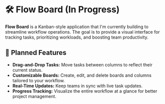 # 🛠️ Flow Board (In Progress)
**Flow Board** is a Kanban-style application that I'm currently building to streamline workflow operations. The goal is to provide a visual interface for tracking tasks, prioritizing workloads, and boosting team productivity.

## 🚀 Planned Features
- **Drag-and-Drop Tasks:** Move tasks between columns to reflect their current status.
- **Customizable Boards:** Create, edit, and delete boards and columns tailored to your workflow.
- **Real-Time Updates:** Keep teams in sync with live task updates.
- **Progress Tracking:** Visualize the entire workflow at a glance for better project management.
